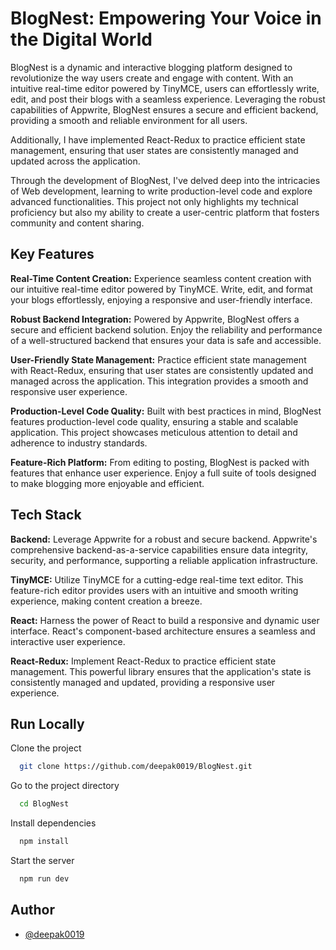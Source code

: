 
# BlogNest: Empowering Your Voice in the Digital World

BlogNest is a dynamic and interactive blogging platform designed to revolutionize the way users create and engage with content. With an intuitive real-time editor powered by TinyMCE, users can effortlessly write, edit, and post their blogs with a seamless experience. Leveraging the robust capabilities of Appwrite, BlogNest ensures a secure and efficient backend, providing a smooth and reliable environment for all users.

Additionally, I have implemented React-Redux to practice efficient state management, ensuring that user states are consistently managed and updated across the application.

Through the development of BlogNest, I've delved deep into the intricacies of Web development, learning to write production-level code and explore advanced functionalities. This project not only highlights my technical proficiency but also my ability to create a user-centric platform that fosters community and content sharing.


##  Key Features
**Real-Time Content Creation:** Experience seamless content creation with our intuitive real-time editor powered by TinyMCE. Write, edit, and format your blogs effortlessly, enjoying a responsive and user-friendly interface.

**Robust Backend Integration:** Powered by Appwrite, BlogNest offers a secure and efficient backend solution. Enjoy the reliability and performance of a well-structured backend that ensures your data is safe and accessible.

**User-Friendly State Management:** Practice efficient state management with React-Redux, ensuring that user states are consistently updated and managed across the application. This integration provides a smooth and responsive user experience.

**Production-Level Code Quality:** Built with best practices in mind, BlogNest features production-level code quality, ensuring a stable and scalable application. This project showcases meticulous attention to detail and adherence to industry standards.

**Feature-Rich Platform:** From editing to posting, BlogNest is packed with features that enhance user experience. Enjoy a full suite of tools designed to make blogging more enjoyable and efficient.
 

## Tech Stack
**Backend:** Leverage Appwrite for a robust and secure backend. Appwrite's comprehensive backend-as-a-service capabilities ensure data integrity, security, and performance, supporting a reliable application infrastructure.

**TinyMCE:** Utilize TinyMCE for a cutting-edge real-time text editor. This feature-rich editor provides users with an intuitive and smooth writing experience, making content creation a breeze.

**React:** Harness the power of React to build a responsive and dynamic user interface. React's component-based architecture ensures a seamless and interactive user experience.

**React-Redux:** Implement React-Redux to practice efficient state management. This powerful library ensures that the application's state is consistently managed and updated, providing a responsive user experience.
## Run Locally

Clone the project

```bash
  git clone https://github.com/deepak0019/BlogNest.git
```

Go to the project directory

```bash
  cd BlogNest
```

Install dependencies

```bash
  npm install
```

Start the server

```bash
  npm run dev
```


## Author

- [@deepak0019](https://github.com/deepak0019)


